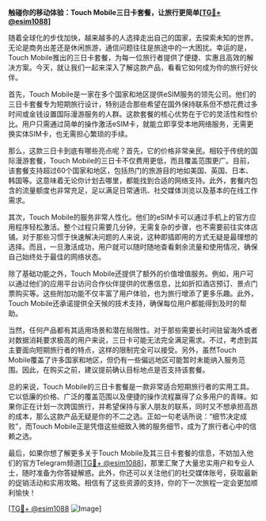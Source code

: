 **触碰你的移动体验：Touch Mobile三日卡套餐，让旅行更简单[[TG💪+ @esim1088](https://t.me/s/esim1088)]**

随着全球化的步伐加快，越来越多的人选择走出自己的国家，去探索未知的世界。无论是商务出差还是休闲旅游，通信问题往往是旅途中的一大困扰。幸运的是，Touch Mobile推出的三日卡套餐，为每一位旅行者提供了便捷、实惠且高效的解决方案。今天，就让我们一起来深入了解这款产品，看看它如何成为你的旅行好伙伴。

首先，Touch Mobile是一家在多个国家和地区提供eSIM服务的领先公司。他们的三日卡套餐专为短期旅行设计，特别适合那些希望在国外保持联系但不想花费过多时间或金钱设置国际漫游服务的人群。这款套餐的核心优势在于它的灵活性和性价比。用户只需通过简单的操作激活eSIM卡，就能立即享受本地网络服务，无需更换实体SIM卡，也无需担心繁琐的手续。

那么，这款三日卡到底有哪些亮点呢？首先，它的价格非常亲民。相较于传统的国际漫游套餐，Touch Mobile的三日卡不仅费用更低，而且覆盖范围更广。目前，该套餐支持超过60个国家和地区，包括热门的旅游目的地如美国、英国、日本、韩国等。这意味着无论你计划去哪里，都能找到合适的网络支持。此外，套餐内包含的流量额度也非常充足，足以满足日常通讯、社交媒体浏览以及基本的在线工作需求。

其次，Touch Mobile的服务非常人性化。他们的eSIM卡可以通过手机上的官方应用程序轻松激活。整个过程只需要几分钟，无需复杂的步骤，也不需要前往实体店铺。对于那些习惯于快速解决问题的人来说，这种即插即用的方式无疑是最理想的选择。而且，一旦激活成功，用户就可以随时随地查看剩余流量和使用情况，确保自己始终处于最佳的网络状态。

除了基础功能之外，Touch Mobile还提供了额外的价值增值服务。例如，用户可以通过他们的应用平台访问合作伙伴提供的优惠信息，比如折扣酒店预订、景点门票购买等。这些附加功能不仅丰富了用户体验，也为旅行增添了更多乐趣。此外，Touch Mobile还承诺提供全天候的技术支持，确保每位用户都能得到及时的帮助。

当然，任何产品都有其适用场景和潜在局限性。对于那些需要长时间驻留海外或者对数据消耗要求极高的用户来说，三日卡可能无法完全满足需求。不过，考虑到其主要面向短期旅行者的特点，这样的限制完全可以接受。另外，虽然Touch Mobile覆盖了许多国家和地区，但仍有一些偏远地区可能暂时未能纳入服务范围。因此，在购买之前，建议提前确认目标地点是否支持该套餐。

总的来说，Touch Mobile的三日卡套餐是一款非常适合短期旅行者的实用工具。它以低廉的价格、广泛的覆盖范围以及便捷的操作流程赢得了众多用户的青睐。如果你正在计划一次跨国旅行，并希望保持与家人朋友的联系，同时又不想承担高昂的成本，那么这款产品无疑是你的不二之选。正如一句老话所说：“细节决定成败”，而Touch Mobile正是凭借这些细致入微的服务细节，成为了旅行者心中的信赖之选。

最后，如果你想了解更多关于Touch Mobile及其三日卡套餐的信息，不妨加入他们的官方Telegram频道[[TG💪+ @esim1088](https://t.me/s/esim1088)]，那里汇聚了大量忠实用户和专业人士，随时准备为你答疑解惑。此外，你还可以关注他们的社交媒体账号，获取最新的促销活动和实用攻略。相信有了这些资源的支持，你的下一次旅程一定会更加顺利愉快！

[[TG💪+ @esim1088](https://t.me/s/esim1088) ![Image](https://i.postimg.cc/4NQfJmqS/Snipaste-2025-05-13-00-14-12.png)]